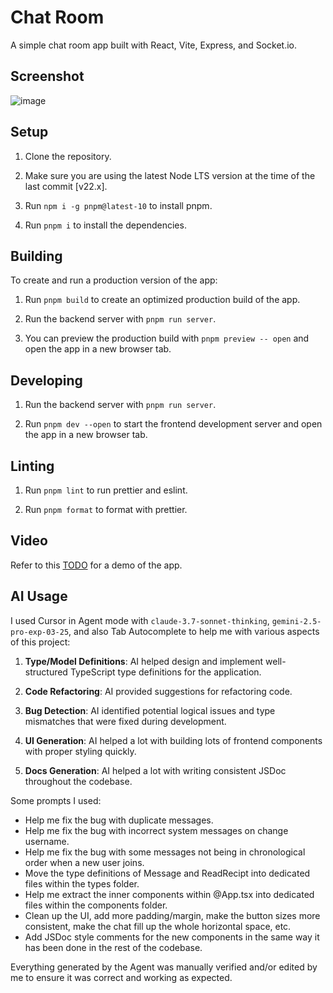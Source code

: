 # Chat Room

A simple chat room app built with React, Vite, Express, and Socket.io.

## Screenshot

![image](https://github.com/user-attachments/assets/77aca584-d36b-4615-b64f-6f2996be9761)

## Setup

1. Clone the repository.

2. Make sure you are using the latest Node LTS version at the time of the last commit [v22.x].

3. Run `npm i -g pnpm@latest-10` to install pnpm.

4. Run `pnpm i` to install the dependencies.

## Building

To create and run a production version of the app:

1. Run `pnpm build` to create an optimized production build of the app.

2. Run the backend server with `pnpm run server`.

3. You can preview the production build with `pnpm preview -- open` and open the app in a new browser tab.

## Developing

1. Run the backend server with `pnpm run server`.

2. Run `pnpm dev --open` to start the frontend development server and open the app in a new browser tab.

## Linting

1. Run `pnpm lint` to run prettier and eslint.

2. Run `pnpm format` to format with prettier.

## Video

Refer to this [TODO](https://youtube.com) for a demo of the app.

## AI Usage

I used Cursor in Agent mode with `claude-3.7-sonnet-thinking`, `gemini-2.5-pro-exp-03-25`, and also Tab Autocomplete to help me with various aspects of this project:

1. **Type/Model Definitions**: AI helped design and implement well-structured TypeScript type definitions for the application.

2. **Code Refactoring**: AI provided suggestions for refactoring code.

3. **Bug Detection**: AI identified potential logical issues and type mismatches that were fixed during development.

4. **UI Generation**: AI helped a lot with building lots of frontend components with proper styling quickly.

5. **Docs Generation**: AI helped a lot with writing consistent JSDoc throughout the codebase.

Some prompts I used:

- Help me fix the bug with duplicate messages.
- Help me fix the bug with incorrect system messages on change username.
- Help me fix the bug with some messages not being in chronological order when a new user joins.
- Move the type definitions of Message and ReadRecipt into dedicated files within the types folder.
- Help me extract the inner components within @App.tsx into dedicated files within the components folder.
- Clean up the UI, add more padding/margin, make the button sizes more consistent, make the chat fill up the whole horizontal space, etc.
- Add JSDoc style comments for the new components in the same way it has been done in the rest of the codebase.

Everything generated by the Agent was manually verified and/or edited by me to ensure it was correct and working as expected.
